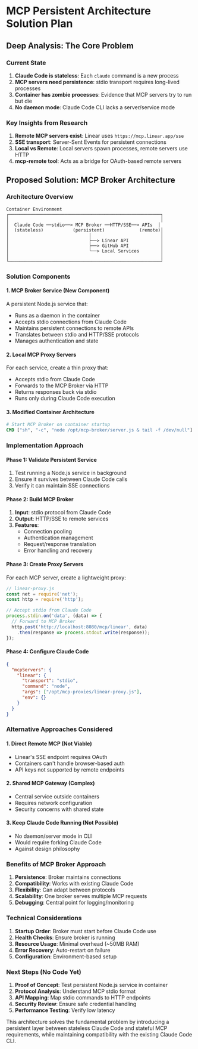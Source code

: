 # MCP Persistent Architecture Solution Plan

## Deep Analysis: The Core Problem

### Current State
1. **Claude Code is stateless**: Each `claude` command is a new process
2. **MCP servers need persistence**: stdio transport requires long-lived processes
3. **Container has zombie processes**: Evidence that MCP servers try to run but die
4. **No daemon mode**: Claude Code CLI lacks a server/service mode

### Key Insights from Research
1. **Remote MCP servers exist**: Linear uses `https://mcp.linear.app/sse`
2. **SSE transport**: Server-Sent Events for persistent connections
3. **Local vs Remote**: Local servers spawn processes, remote servers use HTTP
4. **mcp-remote tool**: Acts as a bridge for OAuth-based remote servers

## Proposed Solution: MCP Broker Architecture

### Architecture Overview
```
Container Environment
┌─────────────────────────────────────────────────────────┐
│                                                         │
│  Claude Code ──stdio──> MCP Broker ──HTTP/SSE──> APIs  │
│  (stateless)           (persistent)             (remote)│
│                              │                          │
│                              ├──> Linear API            │
│                              ├──> GitHub API            │
│                              └──> Local Services        │
│                                                         │
└─────────────────────────────────────────────────────────┘
```

### Solution Components

#### 1. MCP Broker Service (New Component)
A persistent Node.js service that:
- Runs as a daemon in the container
- Accepts stdio connections from Claude Code
- Maintains persistent connections to remote APIs
- Translates between stdio and HTTP/SSE protocols
- Manages authentication and state

#### 2. Local MCP Proxy Servers
For each service, create a thin proxy that:
- Accepts stdio from Claude Code
- Forwards to the MCP Broker via HTTP
- Returns responses back via stdio
- Runs only during Claude Code execution

#### 3. Modified Container Architecture
```dockerfile
# Start MCP Broker on container startup
CMD ["sh", "-c", "node /opt/mcp-broker/server.js & tail -f /dev/null"]
```

### Implementation Approach

#### Phase 1: Validate Persistent Service
1. Test running a Node.js service in background
2. Ensure it survives between Claude Code calls
3. Verify it can maintain SSE connections

#### Phase 2: Build MCP Broker
1. **Input**: stdio protocol from Claude Code
2. **Output**: HTTP/SSE to remote services
3. **Features**:
   - Connection pooling
   - Authentication management
   - Request/response translation
   - Error handling and recovery

#### Phase 3: Create Proxy Servers
For each MCP server, create a lightweight proxy:
```javascript
// linear-proxy.js
const net = require('net');
const http = require('http');

// Accept stdio from Claude Code
process.stdin.on('data', (data) => {
  // Forward to MCP Broker
  http.post('http://localhost:8080/mcp/linear', data)
    .then(response => process.stdout.write(response));
});
```

#### Phase 4: Configure Claude Code
```json
{
  "mcpServers": {
    "linear": {
      "transport": "stdio",
      "command": "node",
      "args": ["/opt/mcp-proxies/linear-proxy.js"],
      "env": {}
    }
  }
}
```

### Alternative Approaches Considered

#### 1. Direct Remote MCP (Not Viable)
- Linear's SSE endpoint requires OAuth
- Containers can't handle browser-based auth
- API keys not supported by remote endpoints

#### 2. Shared MCP Gateway (Complex)
- Central service outside containers
- Requires network configuration
- Security concerns with shared state

#### 3. Keep Claude Code Running (Not Possible)
- No daemon/server mode in CLI
- Would require forking Claude Code
- Against design philosophy

### Benefits of MCP Broker Approach

1. **Persistence**: Broker maintains connections
2. **Compatibility**: Works with existing Claude Code
3. **Flexibility**: Can adapt between protocols
4. **Scalability**: One broker serves multiple MCP requests
5. **Debugging**: Central point for logging/monitoring

### Technical Considerations

1. **Startup Order**: Broker must start before Claude Code use
2. **Health Checks**: Ensure broker is running
3. **Resource Usage**: Minimal overhead (~50MB RAM)
4. **Error Recovery**: Auto-restart on failure
5. **Configuration**: Environment-based setup

### Next Steps (No Code Yet)

1. **Proof of Concept**: Test persistent Node.js service in container
2. **Protocol Analysis**: Understand MCP stdio format
3. **API Mapping**: Map stdio commands to HTTP endpoints
4. **Security Review**: Ensure safe credential handling
5. **Performance Testing**: Verify low latency

This architecture solves the fundamental problem by introducing a persistent layer between stateless Claude Code and stateful MCP requirements, while maintaining compatibility with the existing Claude Code CLI.